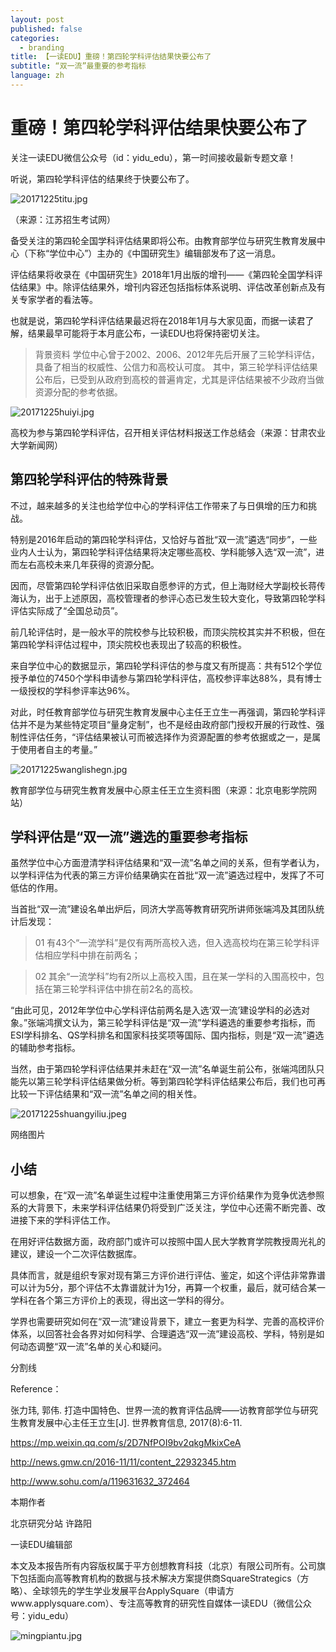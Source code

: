 ```yaml
---
layout: post
published: false
categories:
  - branding
title: 【一读EDU】重磅！第四轮学科评估结果快要公布了
subtitle: “双一流”最重要的参考指标
language: zh
---
```

# 重磅！第四轮学科评估结果快要公布了


关注一读EDU微信公众号（id：yidu_edu），第一时间接收最新专题文章！



听说，第四轮学科评估的结果终于快要公布了。


![20171225titu.jpg]({{site.baseurl}}/image/20171225titu.jpg)



（来源：江苏招生考试网）



备受关注的第四轮全国学科评估结果即将公布。由教育部学位与研究生教育发展中心（下称“学位中心”）主办的《中国研究生》编辑部发布了这一消息。



评估结果将收录在《中国研究生》2018年1月出版的增刊——《第四轮全国学科评估结果》中。除评估结果外，增刊内容还包括指标体系说明、评估改革创新点及有关专家学者的看法等。



也就是说，第四轮学科评估结果最迟将在2018年1月与大家见面，而据一读君了解，结果最早可能将于本月底公布，一读EDU也将保持密切关注。



> 背景资料
学位中心曾于2002、2006、2012年先后开展了三轮学科评估，具备了相当的权威性、公信力和高校认可度。
其中，第三轮学科评估结果公布后，已受到从政府到高校的普遍肯定，尤其是评估结果被不少政府当做资源分配的参考依据。



![20171225huiyi.jpg]({{site.baseurl}}/image/20171225huiyi.jpg)


高校为参与第四轮学科评估，召开相关评估材料报送工作总结会（来源：甘肃农业大学新闻网）



## 第四轮学科评估的特殊背景



不过，越来越多的关注也给学位中心的学科评估工作带来了与日俱增的压力和挑战。



特别是2016年启动的第四轮学科评估，又恰好与首批“双一流”遴选“同步”，一些业内人士认为，第四轮学科评估结果将决定哪些高校、学科能够入选“双一流”，进而左右高校未来几年获得的资源分配。



因而，尽管第四轮学科评估依旧采取自愿参评的方式，但上海财经大学副校长蒋传海认为，出于上述原因，高校管理者的参评心态已发生较大变化，导致第四轮学科评估实际成了“全国总动员”。



前几轮评估时，是一般水平的院校参与比较积极，而顶尖院校其实并不积极，但在第四轮学科评估过程中，顶尖院校也表现出了较高的积极性。



来自学位中心的数据显示，第四轮学科评估的参与度又有所提高：共有512个学位授予单位的7450个学科申请参与第四轮学科评估，高校参评率达88%，具有博士一级授权的学科参评率达96%。



对此，时任教育部学位与研究生教育发展中心主任王立生一再强调，第四轮学科评估并不是为某些特定项目“量身定制”，也不是经由政府部门授权开展的行政性、强制性评估任务，“评估结果被认可而被选择作为资源配置的参考依据或之一，是属于使用者自主的考量。”



![20171225wanglishegn.jpg]({{site.baseurl}}/image/20171225wanglishegn.jpg)


教育部学位与研究生教育发展中心原主任王立生资料图（来源：北京电影学院网站）




## 学科评估是“双一流”遴选的重要参考指标



虽然学位中心方面澄清学科评估结果和“双一流”名单之间的关系，但有学者认为，以学科评估为代表的第三方评价结果确实在首批“双一流”遴选过程中，发挥了不可低估的作用。



当首批“双一流”建设名单出炉后，同济大学高等教育研究所讲师张端鸿及其团队统计后发现：


> 01
有43个“一流学科”是仅有两所高校入选，但入选高校均在第三轮学科评估相应学科中排在前两名；


> 02
其余“一流学科”均有2所以上高校入围，且在某一学科的入围高校中，包括在第三轮学科评估中排在前2名的高校。



“由此可见，2012年学位中心学科评估前两名是入选‘双一流’建设学科的必选对象。”张端鸿撰文认为，第三轮学科评估是“双一流”学科遴选的重要参考指标，而ESI学科排名、QS学科排名和国家科技奖项等国际、国内指标，则是“双一流”遴选的辅助参考指标。



当然，由于第四轮学科评估结果并未赶在“双一流”名单诞生前公布，张端鸿团队只能先以第三轮学科评估结果做分析。等到第四轮学科评估结果公布后，我们也可再比较一下评估结果和“双一流”名单之间的相关性。



![20171225shuangyiliu.jpeg]({{site.baseurl}}/image/20171225shuangyiliu.jpeg)



网络图片





## 小结



可以想象，在“双一流”名单诞生过程中注重使用第三方评价结果作为竞争优选参照系的大背景下，未来学科评估结果仍将受到广泛关注，学位中心还需不断完善、改进接下来的学科评估工作。



在用好评估数据方面，政府部门或许可以按照中国人民大学教育学院教授周光礼的建议，建设一个二次评估数据库。



具体而言，就是组织专家对现有第三方评价进行评估、鉴定，如这个评估非常靠谱可以计为5分，那个评估不太靠谱就计为1分，再算一个权重，最后，就可结合某一学科在各个第三方评价上的表现，得出这一学科的得分。



学界也需要研究如何在“双一流”建设背景下，建立一套更为科学、完善的高校评价体系，以回答社会各界对如何科学、合理遴选“双一流”建设高校、学科，特别是如何动态调整“双一流”名单的关心和疑问。






分割线



Reference：



张力玮, 郭伟. 打造中国特色、世界一流的教育评估品牌——访教育部学位与研究生教育发展中心主任王立生[J]. 世界教育信息, 2017(8):6-11.

https://mp.weixin.qq.com/s/2D7NfPOI9bv2qkgMkixCeA

http://news.gmw.cn/2016-11/11/content_22932345.htm

http://www.sohu.com/a/119631632_372464



本期作者

北京研究分站 许路阳

一读EDU编辑部


本文及本报告所有内容版权属于平方创想教育科技（北京）有限公司所有。公司旗下包括面向高等教育机构的数据与技术解决方案提供商SquareStrategics（方略）、全球领先的学生学业发展平台ApplySquare（申请方www.applysquare.com）、专注高等教育的研究性自媒体一读EDU（微信公众号：yidu_edu）


![mingpiantu.jpg]({{site.baseurl}}/image/mingpiantu.jpg)

